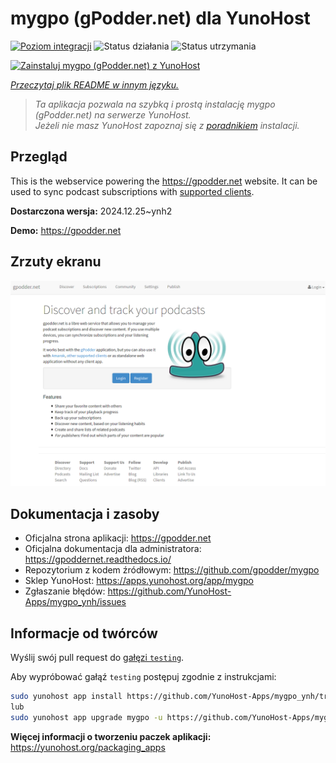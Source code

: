 <!--
To README zostało automatycznie wygenerowane przez <https://github.com/YunoHost/apps/tree/master/tools/readme_generator>
Nie powinno być ono edytowane ręcznie.
-->

# mygpo (gPodder.net) dla YunoHost

[![Poziom integracji](https://apps.yunohost.org/badge/integration/mygpo)](https://ci-apps.yunohost.org/ci/apps/mygpo/)
![Status działania](https://apps.yunohost.org/badge/state/mygpo)
![Status utrzymania](https://apps.yunohost.org/badge/maintained/mygpo)

[![Zainstaluj mygpo (gPodder.net) z YunoHost](https://install-app.yunohost.org/install-with-yunohost.svg)](https://install-app.yunohost.org/?app=mygpo)

*[Przeczytaj plik README w innym języku.](./ALL_README.md)*

> *Ta aplikacja pozwala na szybką i prostą instalację mygpo (gPodder.net) na serwerze YunoHost.*  
> *Jeżeli nie masz YunoHost zapoznaj się z [poradnikiem](https://yunohost.org/install) instalacji.*

## Przegląd

This is the webservice powering the https://gpodder.net website. It can be used to sync podcast subscriptions with [supported clients](https://gpoddernet.readthedocs.io/en/latest/user/clients.html).


**Dostarczona wersja:** 2024.12.25~ynh2

**Demo:** <https://gpodder.net>

## Zrzuty ekranu

![Zrzut ekranu z mygpo (gPodder.net)](./doc/screenshots/screenshot1.png)

## Dokumentacja i zasoby

- Oficjalna strona aplikacji: <https://gpodder.net>
- Oficjalna dokumentacja dla administratora: <https://gpoddernet.readthedocs.io/>
- Repozytorium z kodem źródłowym: <https://github.com/gpodder/mygpo>
- Sklep YunoHost: <https://apps.yunohost.org/app/mygpo>
- Zgłaszanie błędów: <https://github.com/YunoHost-Apps/mygpo_ynh/issues>

## Informacje od twórców

Wyślij swój pull request do [gałęzi `testing`](https://github.com/YunoHost-Apps/mygpo_ynh/tree/testing).

Aby wypróbować gałąź `testing` postępuj zgodnie z instrukcjami:

```bash
sudo yunohost app install https://github.com/YunoHost-Apps/mygpo_ynh/tree/testing --debug
lub
sudo yunohost app upgrade mygpo -u https://github.com/YunoHost-Apps/mygpo_ynh/tree/testing --debug
```

**Więcej informacji o tworzeniu paczek aplikacji:** <https://yunohost.org/packaging_apps>
